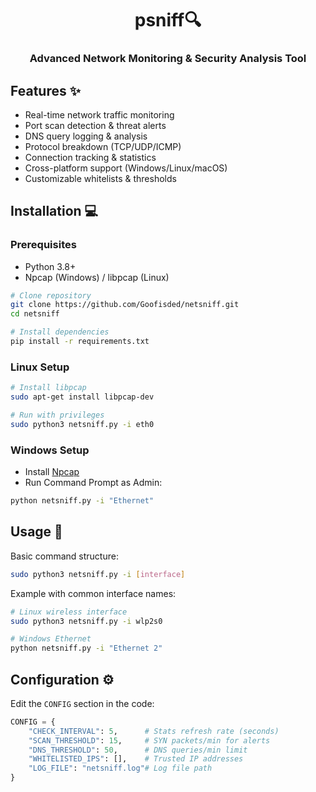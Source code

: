 <!-- BANNER IMAGE -->
<!-- Replace URL with your actual banner image -->
<div align="center">


  <h1>psniff🔍</h1>
  <h3>Advanced Network Monitoring & Security Analysis Tool</h3>
</div>


## Features ✨
- Real-time network traffic monitoring
- Port scan detection & threat alerts
- DNS query logging & analysis
- Protocol breakdown (TCP/UDP/ICMP)
- Connection tracking & statistics
- Cross-platform support (Windows/Linux/macOS)
- Customizable whitelists & thresholds

## Installation 💻

### Prerequisites
- Python 3.8+
- Npcap (Windows) / libpcap (Linux)

```bash
# Clone repository
git clone https://github.com/Goofisded/netsniff.git
cd netsniff

# Install dependencies
pip install -r requirements.txt
```

### Linux Setup
```bash
# Install libpcap
sudo apt-get install libpcap-dev

# Run with privileges
sudo python3 netsniff.py -i eth0
```

### Windows Setup

- Install [Npcap](https://npcap.com)
- Run Command Prompt as Admin:

```cmd
python netsniff.py -i "Ethernet"
```

## Usage 🚀

Basic command structure:
```bash
sudo python3 netsniff.py -i [interface]
```
Example with common interface names:
```bash
# Linux wireless interface
sudo python3 netsniff.py -i wlp2s0

# Windows Ethernet
python netsniff.py -i "Ethernet 2"
```

## Configuration ⚙️

Edit the `CONFIG` section in the code:
```python
CONFIG = {
    "CHECK_INTERVAL": 5,      # Stats refresh rate (seconds)
    "SCAN_THRESHOLD": 15,     # SYN packets/min for alerts
    "DNS_THRESHOLD": 50,      # DNS queries/min limit
    "WHITELISTED_IPS": [],    # Trusted IP addresses
    "LOG_FILE": "netsniff.log"# Log file path
}
```
